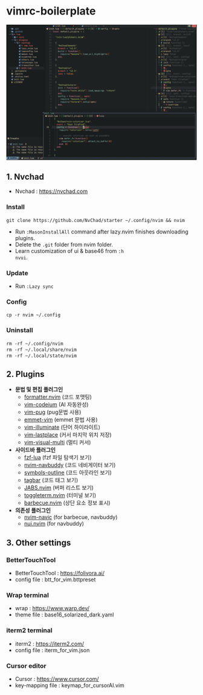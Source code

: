 # vimrc-boilerplate 

<div align="center">
  <img src="https://raw.githubusercontent.com/yonghun16/yonghun16/main/images/nvim_preview.png" width=800px />
</div>

## 1. Nvchad
- Nvchad : https://nvchad.com

### Install
```shell
git clone https://github.com/NvChad/starter ~/.config/nvim && nvim
```
- Run <code>:MasonInstallAll</code> command after lazy.nvim finishes downloading plugins.
- Delete the <code>.git</code> folder from nvim folder.
- Learn customization of ui & base46 from <code>:h nvui</code>.

### Update
- Run <code>:Lazy sync</code>

### Config
```shell
cp -r nvim ~/.config
```

### Uninstall
```shell
rm -rf ~/.config/nvim
rm -rf ~/.local/share/nvim
rm -rf ~/.local/state/nvim
```


## 2. Plugins 
- **문법 및 편집 플러그인**
  - [formatter.nvim](https://github.com/mhartington/formatter.nvim) (코드 포맷팅)
  - [vim-codeium](https://github.com/Exafunction/codeium.vim) (AI 자동완성)
  - [vim-pug](https://github.com/digitaltoad/vim-pug) (pug문법 사용)
  - [emmet-vim](https://github.com/mattn/emmet-vim) (emmet 문법 사용)
  - [vim-illuminate](https://github.com/RRethy/vim-illuminate) (단어 하이라이트)
  - [vim-lastplace](https://github.com/farmergreg/vim-lastplace) (커서 마지막 위치 저장)
  - [vim-visual-multi](https://github.com/mg979/vim-visual-multi) (멀티 커서)
- **사이드바 플러그인**
  - [fzf-lua](https://github.com/ibhagwan/fzf-lua) (fzf 파일 탐색기 보기)
  - [nvim-navbuddy](https://github.com/SmiteshP/nvim-navbuddy) (코드 네비게이터 보기)
  - [symbols-outline](https://github.com/simrat39/symbols-outline.nvim) (코드 아웃라인 보기)
  - [tagbar](https://github.com/preservim/tagbar) (코드 태그 보기)
  - [JABS.nvim](https://github.com/matbme/JABS.nvim) (버퍼 리스트 보기)
  - [toggleterm.nvim](https://github.com/akinsho/toggleterm.nvim) (터미널 보기)
  - [barbecue.nvim](https://github.com/utilyre/barbecue.nvim) (상단 요소 정보 표시)
- **의존성 플러그인**
  - [nvim-navic](https://github.com/SmiteshP/nvim-navic) (for barbecue, navbuddy)
  - [nui.nvim](https://github.com/MunifTanjim/nui.nvim) (for navbuddy)


## 3. Other settings

### BetterTouchTool
- BetterTouchTool : https://folivora.ai/ 
- config file : btt_for_vim.bttpreset

### Wrap terminal
- wrap : https://www.warp.dev/
- theme file : base16_solarized_dark.yaml

### iterm2 terminal
- iterm2 : https://iterm2.com/
- config file : iterm_for_vim.json 

### Cursor editor
- Cursor : https://www.cursor.com/
- key-mapping file : keymap_for_cursorAI.vim
